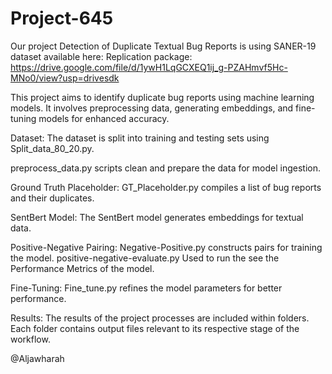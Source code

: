 # Project-645

Our project Detection of Duplicate Textual Bug Reports is using SANER-19 dataset available here:
Replication package:
https://drive.google.com/file/d/1ywH1LqGCXEQ1ij_g-PZAHmvf5Hc-MNo0/view?usp=drivesdk

This project aims to identify duplicate bug reports using machine learning models. It involves preprocessing data, generating embeddings, and fine-tuning models for enhanced accuracy.

Dataset: 
The dataset is split into training and testing sets using Split_data_80_20.py.

preprocess_data.py scripts clean and prepare the data for model ingestion.

Ground Truth Placeholder: GT_Placeholder.py compiles a list of bug reports and their duplicates.

SentBert Model: The SentBert model generates embeddings for textual data.

Positive-Negative Pairing: Negative-Positive.py constructs pairs for training the model.
positive-negative-evaluate.py Used to run the see the Performance Metrics of the model. 

Fine-Tuning: Fine_tune.py refines the model parameters for better performance.

Results: The results of the project processes are included within folders. Each folder contains output files relevant to its respective stage of the workflow.



@Aljawharah

